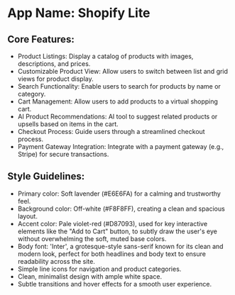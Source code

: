 # **App Name**: Shopify Lite

## Core Features:

- Product Listings: Display a catalog of products with images, descriptions, and prices.
- Customizable Product View: Allow users to switch between list and grid views for product display.
- Search Functionality: Enable users to search for products by name or category.
- Cart Management: Allow users to add products to a virtual shopping cart.
- AI Product Recommendations: AI tool to suggest related products or upsells based on items in the cart.
- Checkout Process: Guide users through a streamlined checkout process.
- Payment Gateway Integration: Integrate with a payment gateway (e.g., Stripe) for secure transactions.

## Style Guidelines:

- Primary color: Soft lavender (#E6E6FA) for a calming and trustworthy feel.
- Background color: Off-white (#F8F8FF), creating a clean and spacious layout.
- Accent color: Pale violet-red (#D87093), used for key interactive elements like the "Add to Cart" button, to subtly draw the user's eye without overwhelming the soft, muted base colors.
- Body font: 'Inter', a grotesque-style sans-serif known for its clean and modern look, perfect for both headlines and body text to ensure readability across the site.
- Simple line icons for navigation and product categories.
- Clean, minimalist design with ample white space.
- Subtle transitions and hover effects for a smooth user experience.